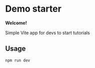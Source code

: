 # Demo starter

**Welcome!**

Simple Vite app for devs to start tutorials

## Usage

```sh
npm run dev
```
